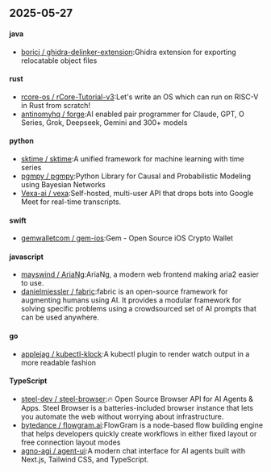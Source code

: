 ## 2025-05-27
#### java
* [boricj / ghidra-delinker-extension](https://github.com/boricj/ghidra-delinker-extension):Ghidra extension for exporting relocatable object files
#### rust
* [rcore-os / rCore-Tutorial-v3](https://github.com/rcore-os/rCore-Tutorial-v3):Let's write an OS which can run on RISC-V in Rust from scratch!
* [antinomyhq / forge](https://github.com/antinomyhq/forge):AI enabled pair programmer for Claude, GPT, O Series, Grok, Deepseek, Gemini and 300+ models
#### python
* [sktime / sktime](https://github.com/sktime/sktime):A unified framework for machine learning with time series
* [pgmpy / pgmpy](https://github.com/pgmpy/pgmpy):Python Library for Causal and Probabilistic Modeling using Bayesian Networks
* [Vexa-ai / vexa](https://github.com/Vexa-ai/vexa):Self-hosted, multi-user API that drops bots into Google Meet for real-time transcripts.
#### swift
* [gemwalletcom / gem-ios](https://github.com/gemwalletcom/gem-ios):Gem - Open Source iOS Crypto Wallet
#### javascript
* [mayswind / AriaNg](https://github.com/mayswind/AriaNg):AriaNg, a modern web frontend making aria2 easier to use.
* [danielmiessler / fabric](https://github.com/danielmiessler/fabric):fabric is an open-source framework for augmenting humans using AI. It provides a modular framework for solving specific problems using a crowdsourced set of AI prompts that can be used anywhere.
#### go
* [applejag / kubectl-klock](https://github.com/applejag/kubectl-klock):A kubectl plugin to render watch output in a more readable fashion
#### TypeScript
* [steel-dev / steel-browser](https://github.com/steel-dev/steel-browser):🔥 Open Source Browser API for AI Agents & Apps. Steel Browser is a batteries-included browser instance that lets you automate the web without worrying about infrastructure.
* [bytedance / flowgram.ai](https://github.com/bytedance/flowgram.ai):FlowGram is a node-based flow building engine that helps developers quickly create workflows in either fixed layout or free connection layout modes
* [agno-agi / agent-ui](https://github.com/agno-agi/agent-ui):A modern chat interface for AI agents built with Next.js, Tailwind CSS, and TypeScript.
